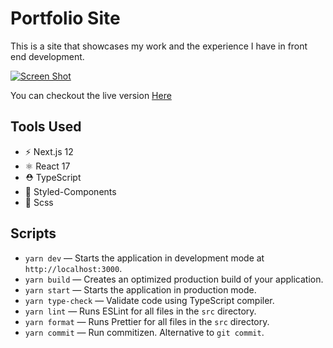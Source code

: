 # Portfolio Site

This is a site that showcases my work and the experience I have in front end development.

<a href="https://ibb.co/nfLSxwb"><img src="https://i.ibb.co/J2sPDcK/Screen-Shot-2022-01-12-at-15-16-38.png" alt="Screen Shot" border="0"></a>

You can checkout the live version <a href="https://kxlaa.com/"> Here
</a>

## Tools Used

- ⚡️ Next.js 12
- ⚛️ React 17
- ⛑ TypeScript
- 📏 Styled-Components
- 💖 Scss

## Scripts

- `yarn dev` — Starts the application in development mode at `http://localhost:3000`.
- `yarn build` — Creates an optimized production build of your application.
- `yarn start` — Starts the application in production mode.
- `yarn type-check` — Validate code using TypeScript compiler.
- `yarn lint` — Runs ESLint for all files in the `src` directory.
- `yarn format` — Runs Prettier for all files in the `src` directory.
- `yarn commit` — Run commitizen. Alternative to `git commit`.
